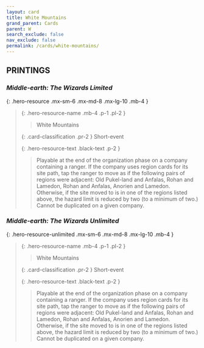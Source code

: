 ```yaml
---
layout: card
title: White Mountains
grand_parent: Cards
parent: W
search_exclude: false
nav_exclude: false
permalink: /cards/white-mountains/
---
```


## PRINTINGS


### _Middle-earth: The Wizards Limited_

{: .hero-resource .mx-sm-6 .mx-md-8 .mx-lg-10 .mb-4 }
> {: .hero-resource-name .mb-4 .p-1 .pl-2 }
> > <div class="card-mp"></div>
> > <div class="card-name">White Mountains</div>
>
> {: .card-classification .pr-2 }
> Short-event
>
> {: .hero-resource-text .black-text .p-2 }
> > Playable at the end of the organization phase on a company containing a ranger. If the company uses region cards for its site path, tap the ranger to move as if the following pairs of regions were adjacent: Old Pukel-land and Anfalas, Rohan and Lamedon, Rohan and Anfalas, Anorien and Lamedon.  Otherwise, if the site moved to is in one of the regions listed above, the hazard limit is reduced by two (to a minimum of two.) Cannot be duplicated on a given company. 
> 

### _Middle-earth: The Wizards Unlimited_

{: .hero-resource-unlimited .mx-sm-6 .mx-md-8 .mx-lg-10 .mb-4 }
> {: .hero-resource-name .mb-4 .p-1 .pl-2 }
> > <div class="card-mp"></div>
> > <div class="card-name">White Mountains</div>
>
> {: .card-classification .pr-2 }
> Short-event
>
> {: .hero-resource-text .black-text .p-2 }
> > Playable at the end of the organization phase on a company containing a ranger. If the company uses region cards for its site path, tap the ranger to move as if the following pairs of regions were adjacent: Old Pukel-land and Anfalas, Rohan and Lamedon, Rohan and Anfalas, Anorien and Lamedon.  Otherwise, if the site moved to is in one of the regions listed above, the hazard limit is reduced by two (to a minimum of two.) Cannot be duplicated on a given company. 
> 
